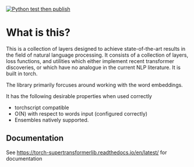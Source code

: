 [![Python test then publish](https://github.com/smithblack-0/torch-supertransformerlib/actions/workflows/python-test-publish.yml/badge.svg?branch=master)](https://github.com/smithblack-0/torch-supertransformerlib/actions/workflows/python-test-publish.yml)


# What is this?

This is a collection of layers designed to achieve state-of-the-art results in the field of natural language processing.
It consists of a collection of layers, loss functions,
and utilities which either implement recent transformer discoveries,
or which have no analogue in the current NLP literature. It is built in torch.

The library primarily forcuses around working
with the word embeddings.

It has the following desirable properties when used correctly

* torchscript compatible
* O(N) with respect to words input (configured correctly)
* Ensembles natively supported.

## Documentation

See https://torch-supertransformerlib.readthedocs.io/en/latest/ for documentation
